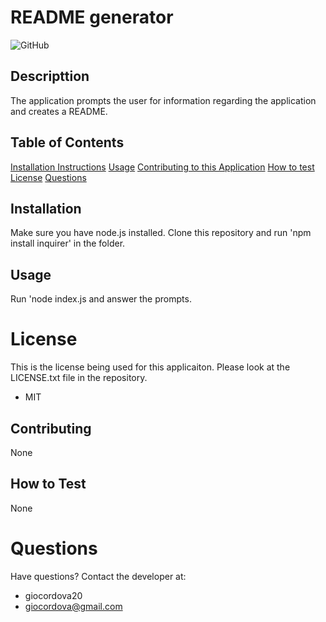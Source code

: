 
# README generator
![GitHub](https://img.shields.io/github/license/giocordova20/readme-generator?color=green)

## Descripttion 
The application prompts the user for information regarding the application and creates a README.

## Table of Contents
[Installation Instructions](#installation)
[Usage](#usage)
[Contributing to this Application](#contributing)
[How to test](#how-to-test)
[License](#license)
[Questions](#questions)

## Installation
Make sure you have node.js installed. Clone this repository and run 'npm install inquirer' in the folder.

## Usage
Run 'node index.js and answer the prompts.

# License
This is the license being used for this applicaiton. Please look at the LICENSE.txt file in the repository.
* MIT

## Contributing
None

## How to Test
None

# Questions
Have questions? Contact the developer at: 
* giocordova20
* giocordova@gmail.com
